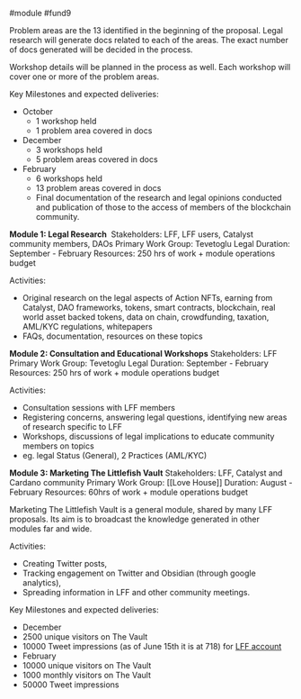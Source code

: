 #module #fund9  

Problem areas are the 13 identified in the beginning of the proposal. Legal research will generate docs related to each of the areas. The exact number of docs generated will be decided in the process.

  

Workshop details will be planned in the process as well. Each workshop will cover one or more of the problem areas.

  

Key Milestones and expected deliveries:

-   October
	-   1 workshop held
	-   1 problem area covered in docs
-   December
	-   3 workshops held
	-   5 problem areas covered in docs
-   February
	-   6 workshops held
	-   13 problem areas covered in docs
	-   Final documentation of the research and legal opinions conducted and publication of those to the access of members of the blockchain community.


**Module 1: Legal Research** 
Stakeholders: LFF, LFF users, Catalyst community members, DAOs
Primary Work Group: Tevetoglu Legal
Duration: September - February
Resources: 250 hrs of work + module operations budget

  

Activities:

-   Original research on the legal aspects of Action NFTs, earning from Catalyst, DAO frameworks, tokens, smart contracts, blockchain, real world asset backed tokens, data on chain, crowdfunding, taxation, AML/KYC regulations, whitepapers
-   FAQs, documentation, resources on these topics 

**Module 2: Consultation and Educational Workshops**
Stakeholders: LFF 
Primary Work Group: Tevetoglu Legal
Duration: September - February
Resources: 250 hrs of work + module operations budget

  

Activities:
-   Consultation sessions with LFF members
-   Registering concerns, answering legal questions, identifying new areas of research specific to LFF 
-   Workshops, discussions of legal implications to educate community members on topics
-   eg. legal Status (General), 2 Practices (AML/KYC)

  

**Module 3: Marketing The Littlefish Vault**
Stakeholders: LFF, Catalyst and Cardano community
Primary Work Group: [[Love House]]
Duration: August - February
Resources: 60hrs of work + module operations budget

  

Marketing The Littlefish Vault is a general module, shared by many LFF proposals. Its aim is to broadcast the knowledge generated in other modules far and wide. 

  

Activities:

-   Creating Twitter posts, 
-   Tracking engagement on Twitter and Obsidian (through google analytics), 
-   Spreading information in LFF and other community meetings. 

  

Key Milestones and expected deliveries:

-   December
-   2500 unique visitors on The Vault
-   10000 Tweet impressions (as of June 15th it is at 718) for [LFF account](https://twitter.com/LittleFishDAO)
-   February
-   10000 unique visitors on The Vault
-   1000 monthly visitors on The Vault
-   50000 Tweet impressions
